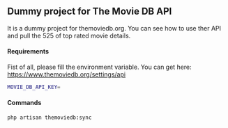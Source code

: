## Dummy project for The Movie DB API

It is a dummy project for themoviedb.org. You can see how to use ther API and pull the 525 of top rated movie details.

#### Requirements

Fist of all, please fill the environment variable. You can get here: https://www.themoviedb.org/settings/api

```bash
MOVIE_DB_API_KEY=
```

#### Commands

```bash
php artisan themoviedb:sync
```
